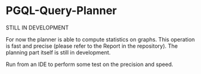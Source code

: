 # PGQL-Query-Planner

STILL IN DEVELOPMENT

For now the planner is able to compute statistics on graphs. This operation is fast and precise (please refer to the Report in the repository). The planning part itself is still in development.

Run from an IDE to perform some test on the precision and speed.
